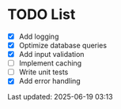 # TODO List

- [x] Add logging
- [x] Optimize database queries
- [x] Add input validation
- [ ] Implement caching
- [ ] Write unit tests
- [x] Add error handling

Last updated: 2025-06-19 03:13
